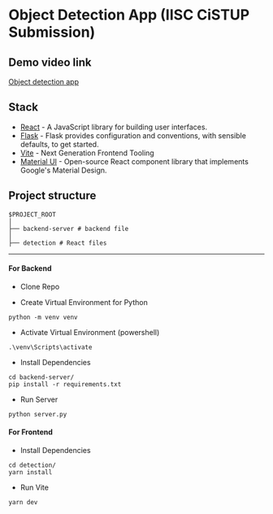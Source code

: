# Object Detection App (IISC CiSTUP Submission)

## Demo video link 
  [Object detection app](https://drive.google.com/file/d/1t_KiW2vDfAMG5UKdLbQnxPa7CZSTn524/view?usp=sharing)

## Stack

- [React](https://reactjs.org/) - A JavaScript library for building user interfaces.
- [Flask](https://flask.palletsprojects.com/en/3.0.x/) - Flask provides configuration and conventions, with sensible defaults, to get started.
- [Vite](https://vitejs.dev/) - Next Generation Frontend Tooling
- [Material UI](https://mui.com/material-ui/) - Open-source React component library that implements Google's Material Design.

## Project structure

```
$PROJECT_ROOT
│   
├── backend-server # backend file
│   
├── detection # React files

```
---


#### For Backend

- Clone Repo

- Create Virtual Environment for Python

```
python -m venv venv
```

- Activate Virtual Environment (powershell)

```
.\venv\Scripts\activate

```

- Install Dependencies

```
cd backend-server/
pip install -r requirements.txt
```


- Run Server

```
python server.py
```

####  For Frontend

- Install Dependencies

```
cd detection/
yarn install
```
- Run Vite

```
yarn dev
```
<br/>



